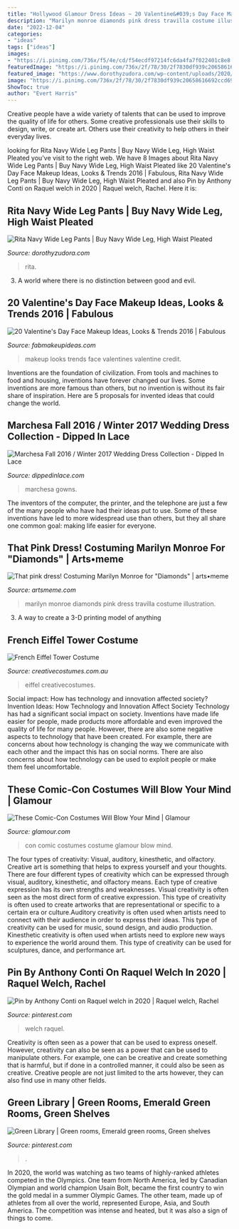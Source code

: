 ```yaml
---
title: "Hollywood Glamour Dress Ideas ~ 20 Valentine&#039;s Day Face Makeup Ideas, Looks &amp; Trends 2016"
description: "Marilyn monroe diamonds pink dress travilla costume illustration"
date: "2022-12-04"
categories:
- "ideas"
tags: ["ideas"]
images:
- "https://i.pinimg.com/736x/f5/4e/cd/f54ecdf97214fc6da4fa7f022401c8e8.jpg"
featuredImage: "https://i.pinimg.com/736x/2f/78/30/2f7830df939c20658616692ccd69d02b--green-bookshelves-green-shelves.jpg"
featured_image: "https://www.dorothyzudora.com/wp-content/uploads/2020/10/Rita-Pleated-High-Waist-Front-Zip-Wide-Leg-Dress-Pants-Navy-Blue_4354.jpg"
image: "https://i.pinimg.com/736x/2f/78/30/2f7830df939c20658616692ccd69d02b--green-bookshelves-green-shelves.jpg"
ShowToc: true
author: "Evert Harris"
---
```



Creative people have a wide variety of talents that can be used to improve the quality of life for others. Some creative professionals use their skills to design, write, or create art. Others use their creativity to help others in their everyday lives.

	

		
looking for Rita Navy Wide Leg Pants | Buy Navy Wide Leg, High Waist Pleated you've visit to the right web. We have 8 Images about Rita Navy Wide Leg Pants | Buy Navy Wide Leg, High Waist Pleated like 20 Valentine&#039;s Day Face Makeup Ideas, Looks &amp; Trends 2016 | Fabulous, Rita Navy Wide Leg Pants | Buy Navy Wide Leg, High Waist Pleated and also Pin by Anthony Conti on Raquel welch in 2020 | Raquel welch, Rachel. Here it is:
		
    
## Rita Navy Wide Leg Pants | Buy Navy Wide Leg, High Waist Pleated

<img loading=lazy src="https://www.dorothyzudora.com/wp-content/uploads/2020/10/Rita-Pleated-High-Waist-Front-Zip-Wide-Leg-Dress-Pants-Navy-Blue_4354.jpg" onerror="this.onerror=null;this.src='https://tse3.mm.bing.net/th?id=OIP.LDGgOp6vKaZ07Ic3xBKeMwHaLH&amp;pid=15.1';" alt="Rita Navy Wide Leg Pants | Buy Navy Wide Leg, High Waist Pleated">

_Source: dorothyzudora.com_

>rita. 

	

3. A world where there is no distinction between good and evil. 

    
## 20 Valentine&#039;s Day Face Makeup Ideas, Looks &amp; Trends 2016 | Fabulous

<img loading=lazy src="http://fabmakeupideas.com/wp-content/uploads/2016/01/20-Valentines-Day-Face-Makeup-Ideas-Looks-Trends-2016-2.jpg" onerror="this.onerror=null;this.src='https://tse3.mm.bing.net/th?id=OIP.2rNtr0k7kl5SuqHwlXaG2QHaJ3&amp;pid=15.1';" alt="20 Valentine&#039;s Day Face Makeup Ideas, Looks &amp; Trends 2016 | Fabulous">

_Source: fabmakeupideas.com_

>makeup looks trends face valentines valentine credit. 

	

Inventions are the foundation of civilization. From tools and machines to food and housing, inventions have forever changed our lives. Some inventions are more famous than others, but no invention is without its fair share of inspiration. Here are 5 proposals for invented ideas that could change the world.

    
## Marchesa Fall 2016 / Winter 2017 Wedding Dress Collection - Dipped In Lace

<img loading=lazy src="https://dippedinlace.com/wp-content/uploads/2015/10/Marchesa-Fall-2016-wedding-dress-collection-5.jpg" onerror="this.onerror=null;this.src='https://tse1.mm.bing.net/th?id=OIP.7MyrtE9GbHFJWqskeZDkJgHaK4&amp;pid=15.1';" alt="Marchesa Fall 2016 / Winter 2017 Wedding Dress Collection - Dipped In Lace">

_Source: dippedinlace.com_

>marchesa gowns. 

	

The inventors of the computer, the printer, and the telephone are just a few of the many people who have had their ideas put to use. Some of these inventions have led to more widespread use than others, but they all share one common goal: making life easier for everyone.

    
## That Pink Dress! Costuming Marilyn Monroe For &quot;Diamonds&quot; | Arts•meme

<img loading=lazy src="http://artsmeme.com/wp-content/uploads/2013/07/travilla-design-373x606.jpg" onerror="this.onerror=null;this.src='https://tse4.mm.bing.net/th?id=OIP.79lss2uOG6cGLW_QficvygAAAA&amp;pid=15.1';" alt="That pink dress! Costuming Marilyn Monroe for &quot;Diamonds&quot; | arts•meme">

_Source: artsmeme.com_

>marilyn monroe diamonds pink dress travilla costume illustration. 

	

3. A way to create a 3-D printing model of anything 

    
## French Eiffel Tower Costume

<img loading=lazy src="https://www.creativecostumes.com.au/wp-content/uploads/2017/03/eiffel-768x1024.jpg" onerror="this.onerror=null;this.src='https://tse1.mm.bing.net/th?id=OIP.TVo_hfCfrBta2g5_6y4e_QHaJ4&amp;pid=15.1';" alt="French Eiffel Tower Costume">

_Source: creativecostumes.com.au_

>eiffel creativecostumes. 

	

Social impact: How has technology and innovation affected society?
Invention Ideas: How Technology and Innovation Affect Society
Technology has had a significant social impact on society. Inventions have made life easier for people, made products more affordable and even improved the quality of life for many people. However, there are also some negative aspects to technology that have been created. For example, there are concerns about how technology is changing the way we communicate with each other and the impact this has on social norms. There are also concerns about how technology can be used to exploit people or make them feel uncomfortable.

    
## These Comic-Con Costumes Will Blow Your Mind | Glamour

<img loading=lazy src="https://media.glamour.com/photos/579648f6afa7b54550fadfa7/master/h_1025,c_limit/comic-con-costume-15.jpg" onerror="this.onerror=null;this.src='https://tse1.mm.bing.net/th?id=OIP.C2b3KF08ir2ycFLAIKy6TgHaLH&amp;pid=15.1';" alt="These Comic-Con Costumes Will Blow Your Mind | Glamour">

_Source: glamour.com_

>con comic costumes costume glamour blow mind. 

	

The four types of creativity: Visual, auditory, kinesthetic, and olfactory.
Creative art is something that helps to express yourself and your thoughts. There are four different types of creativity which can be expressed through visual, auditory, kinesthetic, and olfactory means. Each type of creative expression has its own strengths and weaknesses. Visual creativity is often seen as the most direct form of creative expression. This type of creativity is often used to create artworks that are representational or specific to a certain era or culture.Auditory creativity is often used when artists need to connect with their audience in order to express their ideas. This type of creativity can be used for music, sound design, and audio production. Kinesthetic creativity is often used when artists need to explore new ways to experience the world around them. This type of creativity can be used for sculptures, dance, and performance art.

    
## Pin By Anthony Conti On Raquel Welch In 2020 | Raquel Welch, Rachel

<img loading=lazy src="https://i.pinimg.com/736x/f5/4e/cd/f54ecdf97214fc6da4fa7f022401c8e8.jpg" onerror="this.onerror=null;this.src='https://tse2.mm.bing.net/th?id=OIP.wVkyDSqFRiDHGqDtJFYTtAHaKF&amp;pid=15.1';" alt="Pin by Anthony Conti on Raquel welch in 2020 | Raquel welch, Rachel">

_Source: pinterest.com_

>welch raquel. 

	

Creativity is often seen as a power that can be used to express oneself. However, creativity can also be seen as a power that can be used to manipulate others. For example, one can be creative and create something that is harmful, but if done in a controlled manner, it could also be seen as creative. Creative people are not just limited to the arts however, they can also find use in many other fields.

    
## Green Library | Green Rooms, Emerald Green Rooms, Green Shelves

<img loading=lazy src="https://i.pinimg.com/736x/2f/78/30/2f7830df939c20658616692ccd69d02b--green-bookshelves-green-shelves.jpg" onerror="this.onerror=null;this.src='https://tse4.mm.bing.net/th?id=OIP.o2QfF-ezREiaeBFQENXYVAHaLH&amp;pid=15.1';" alt="Green Library | Green rooms, Emerald green rooms, Green shelves">

_Source: pinterest.com_

>. 

	

In 2020, the world was watching as two teams of highly-ranked athletes competed in the Olympics. One team from North America, led by Canadian Olympian and world champion Usain Bolt, became the first country to win the gold medal in a summer Olympic Games. The other team, made up of athletes from all over the world, represented Europe, Asia, and South America. The competition was intense and heated, but it was also a sign of things to come.

